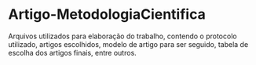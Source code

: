 # Artigo-MetodologiaCientifica
Arquivos utilizados para elaboração do trabalho, contendo o protocolo utilizado, artigos escolhidos, modelo de artigo para ser seguido, tabela de escolha dos artigos finais, entre outros.
